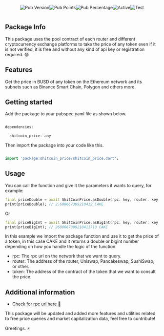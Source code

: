 
  
  
<div style="display: flex; flex-direction: row; justify-content: center;">

![Pub Version](https://img.shields.io/pub/v/shitcoin_price?color=green)

![Pub Points](https://img.shields.io/pub/points/shitcoin_price)

![Pub Percentage](https://img.shields.io/pub/popularity/shitcoin_price?color=green)
  
![Active](https://img.shields.io/badge/maintenance%20status-actively%20developed-brightgreen)

![Test](https://img.shields.io/badge/test-100%25-orange)

</div>

## Package Info
This package uses the pool contract of each router and different cryptocurrency exchange platforms to take the price of any token even if it is not verified, it is free and without any kind of api key or registration required. 😎

## Features

Get the price in BUSD of any token on the Ethereum network and its subnets such as Binance Smart Chain, Polygon and others more.

## Getting started

Add the package to your pubspec.yaml file as shown below.
```dart

dependencies:

  shitcoin_price: any

```

Then import the package into your code like this.
```dart

import 'package:shitcoin_price/shitcoin_price.dart';

```
## Usage

You can call the function and give it the parameters it wants to query, for example:


```dart
final priceDouble = await ShitCoinPrice.asDouble(rpc: key, router: key, token: key);
print(priceDouble); // 2.688667399210412 CAKE
```

Or

```dart
final priceBigInt = await ShitCoinPrice.asBigInt(rpc: key, router: key, token: key);
print(priceBigInt); // 2688667399210411713 CAKE
```

In this example we import the package function and use it to get the price of a token, in this case CAKE and it returns a double or bigint number depending on how you handle the logic of the function.

- rpc: The rpc url on the network that we want to query.
- router: The address of the router, Uniswap, Pancakeswap, SushiSwap, or other.
- token: The address of the contract of the token that we want to consult the price.

## Additional information

- [Check for rpc url here 🚨](https://rpc.info)

This package will be updated and added more features and utilities related to free price queries and market capitalization data, feel free to contribute!

Greetings. ⚡
